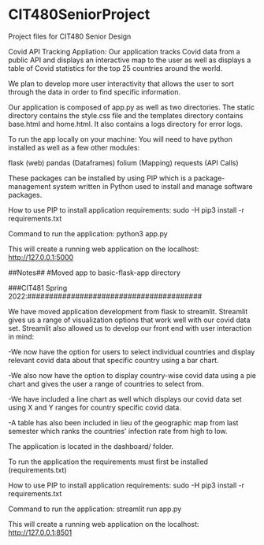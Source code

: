 # CIT480SeniorProject
Project files for CIT480 Senior Design

Covid API Tracking Appliation:
Our application tracks Covid data from a public API and displays an interactive map to the user 
as well as displays a table of Covid statistics for the top 25 countries around the world.

We plan to develop more user interactivity that allows the user to sort through the data in order to find specific information.

Our application is composed of app.py as well as two directories.
The static directory contains the style.css file and the templates directory
contains base.html and home.html. It also contains a logs directory for error logs.

To run the app locally on your machine:
You will need to have python installed as well as a few other modules:

flask (web)
pandas (Dataframes)
folium (Mapping)
requests (API Calls)

These packages can be installed by using PIP which is a package-management system written in Python used to install and manage software packages.

How to use PIP to install application requirements:
sudo -H pip3 install -r requirements.txt

Command to run the application:
python3 app.py

This will create a running web application on the localhost:
http://127.0.0.1:5000

##Notes##
#Moved app to basic-flask-app directory

###CIT481 Spring 2022:########################################

We have moved application development from flask to streamlit.
Streamlit gives us a range of visualization options that work well with our covid data set.
Streamlit also allowed us to develop our front end with user interaction in mind:

-We now have the option for users to select individual countries and display relevant covid data about that specific country using a bar chart.

-We also now have the option to display country-wise covid data using a pie chart and gives the user a range of countries to select from.

-We have included a line chart as well which displays our covid data set using X and Y ranges for country specific covid data.

-A table has also been included in lieu of the geographic map from last semester which ranks the countries' infection rate from high to low.

The application is located in the dashboard/ folder.

To run the application the requirements must first be installed (requirements.txt)

How to use PIP to install application requirements:
sudo -H pip3 install -r requirements.txt

Command to run the application:
streamlit run app.py

This will create a running web application on the localhost:
http://127.0.0.1:8501

